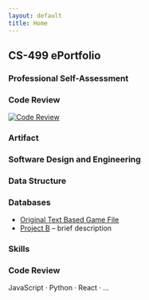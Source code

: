 ```yaml
---
layout: default
title: Home
---
```


## CS-499 ePortfolio

### Professional Self-Assessment

### Code Review

   [![Code Review](https://img.youtube.com/vi/jqw2Qa-nx38/0.jpg)](https://www.youtube.com/watch?v=jqw2Qa-nx38)

### Artifact
### Software Design and Engineering
### Data Structure
### Databases


- [Original Text Based Game File](assets/files/TextBasedGameOriginal.py)
- [Project B](link) – brief description  

### Skills

### Code Review

JavaScript · Python · React · …
